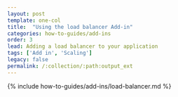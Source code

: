 ```yaml
---
layout: post
template: one-col
title:  "Using the load balancer Add-in"
categories: how-to-guides/add-ins
order: 3
lead: Adding a load balancer to your application
tags: ['Add in', 'Scaling']
legacy: false
permalink: /:collection/:path:output_ext
---
```


{% include how-to-guides/add-ins/load-balancer.md %}
